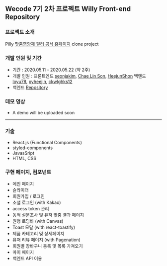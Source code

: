 ## Wecode 7기 2차 프로젝트 Willy Front-end Repository
### 프로젝트 소개
Pilly [맞춤영양제 필리 공식 홈페이지](https://pilly.kr/) clone project

### 개발 인원 및 기간
- 기간 : 2020.05.11 - 2020.05.22 (약 2주)
- 개발 인원 : 프론트엔드 [seonjakim](https://github.com/seonjakim), [Chae Lin Son](https://github.com/Soncl97), [HeejunShon](https://github.com/HeejunShon) 백엔드 [loyu78](https://github.com/loyu78), [pyheejin](https://github.com/pyheejin), [ckwlghks12](https://github.com/ckwlghks12)
- 백엔드 [Repository](https://github.com/wecode-bootcamp-korea/Willy-backend)

### 데모 영상
- A demo will be uploaded soon
---
### 기술
- React.js (Functional Components)
- styled-components
- JavasSript
- HTML, CSS

### 구현 페이지, 컴포넌트
- 메인 페이지
- 슬라이더
- 회원가입 / 로그인
- 소셜 로그인 (with Kakao)
- access token 관리
- 동적 설문조사 및 유저 맞춤 결과 페이지
- 원형 로딩바 (with Canvas)
- Toast 모달 (with react-toastify)
- 제품 카테고리 및 상세페이지
- 유저 리뷰 페이지 (with Pagenation)
- 회원별 장바구니 등록 및 목록 가져오기
- 마이 페이지
- 백엔드 API 이용
